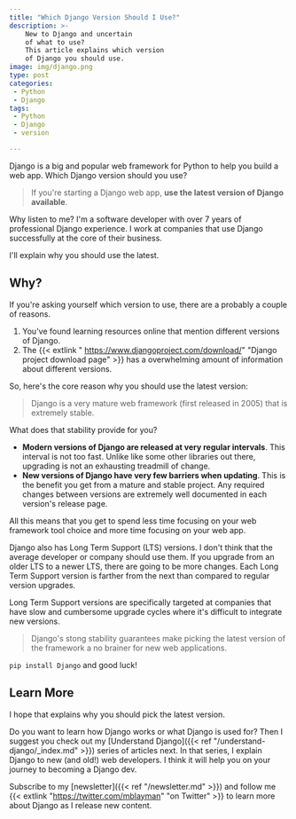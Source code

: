 ```yaml
---
title: "Which Django Version Should I Use?"
description: >-
    New to Django and uncertain
    of what to use?
    This article explains which version
    of Django you should use.
image: img/django.png
type: post
categories:
 - Python
 - Django
tags:
 - Python
 - Django
 - version

---
```


Django is a big and popular web framework
for Python
to help you build a web app.
Which Django version should you use?

> If you're starting a Django web app,
    **use the latest version of Django available**.

Why listen to me?
I'm a software developer
with over 7 years
of professional Django experience.
I work at companies
that use Django successfully
at the core
of their business.

I'll explain why you should use the latest.

## Why?

If you're asking yourself which version to use,
there are a probably a couple of reasons.

1. You've found learning resources online
    that mention different versions
    of Django.
2. The {{< extlink " https://www.djangoproject.com/download/" "Django project download page" >}}
    has a overwhelming amount
    of information
    about different versions.

So, here's the core reason why you should use the latest version:

> Django is a very mature web framework
    (first released in 2005)
    that is extremely stable.

What does that stability provide for you?

* **Modern versions of Django are released
    at very regular intervals**.
    This interval is not too fast.
    Unlike like some other libraries out there,
    upgrading is not an exhausting treadmill
    of change.
* **New versions of Django have very few barriers
    when updating**.
    This is the benefit you get
    from a mature and stable project.
    Any required changes between versions are extremely well documented
    in each version's release page.

All this means that you get to spend less time focusing
on your web framework tool choice
and more time focusing
on your web app.

Django also has Long Term Support (LTS) versions.
I don't think that the average developer
or company should use them.
If you upgrade from an older LTS to a newer LTS,
there are going to be more changes.
Each Long Term Support version is farther
from the next
than compared to regular version upgrades.

Long Term Support versions are specifically targeted
at companies
that have slow and cumbersome upgrade cycles
where it's difficult
to integrate new versions.

> Django's stong stability guarantees make picking the latest version
    of the framework a no brainer
    for new web applications.

`pip install Django` and good luck!

## Learn More

I hope that explains why you should pick the latest version.

Do you want to learn how Django works
or what Django is used for?
Then I suggest you check out my
[Understand Django]({{< ref "/understand-django/_index.md" >}})
series of articles next.
In that series,
I explain Django
to new (and old!) web developers.
I think it will help you
on your journey to becoming a Django dev.

Subscribe to my [newsletter]({{< ref "/newsletter.md" >}})
and follow me
{{< extlink "https://twitter.com/mblayman" "on Twitter" >}}
to learn more about Django
as I release new content.

